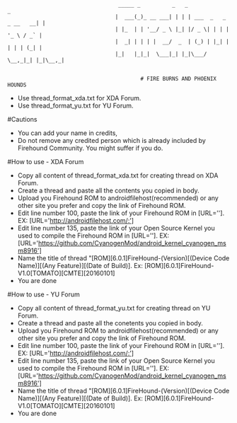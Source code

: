                                        _____ _          _   _                       _
                                      |  ___(_)_ __ ___| | | | ___  _   _ _ __   __| |
                                      | |_  | | '__/ _ \ |_| |/ _ \| | | | '_ \ / _` |
                                      |  _| | | | |  __/  _  | (_) | |_| | | | | (_| |
                                      |_|   |_|_|  \___|_| |_|\___/ \__,_|_| |_|\__,_|


                                              # FIRE BURNS AND PHOENIX HOUNDS

* Use thread_format_xda.txt for XDA Forum.
* Use thread_format_yu.txt for YU Forum.

#Cautions
* You can add your name in credits,
* Do not remove any credited person which is already included by Firehound Community. You might suffer if you do.

#How to use - XDA Forum
* Copy all content of thread_format_xda.txt for creating thread on XDA Forum.
* Create a thread and paste all the contents you copied in body.
* Upload you Firehound ROM to androidfilehost(recommended) or any other site you prefer and copy the link of Firehound ROM.
* Edit line number 100, paste the link of your Firehound ROM in [URL='']. EX: [URL='http://androidfilehost.com/:']
* Edit line number 135, paste the link of your Open Source Kernel you used to compile the Firehound ROM in [URL='']. EX: [URL='https://github.com/CyanogenMod/android_kernel_cyanogen_msm8916']
* Name the title of thread "[ROM][6.0.1]FireHound-(Version)[(Device Code Name)][(Any Feature)][(Date of Build)]. Ex: [ROM][6.0.1]FireHound-V1.0[TOMATO][CMTE][20160101]
* You are done

#How to use - YU Forum
* Copy all content of thread_format_yu.txt for creating thread on YU Forum.
* Create a thread and paste all the conetents you copied in body.
* Upload you Firehound ROM to androidfilehost(recommended) or any other site you prefer and copy the link of Firehound ROM.
* Edit line number 100, paste the link of your Firehound ROM in [URL='']. EX: [URL='http://androidfilehost.com/:']
* Edit line number 135, paste the link of your Open Source Kernel you used to compile the Firehound ROM in [URL='']. EX: [URL='https://github.com/CyanogenMod/android_kernel_cyanogen_msm8916']
* Name the title of thread "[ROM][6.0.1]FireHound-(Version)[(Device Code Name)][(Any Feature)][(Date of Build)]. Ex: [ROM][6.0.1]FireHound-V1.0[TOMATO][CMTE][20160101]
* You are done

